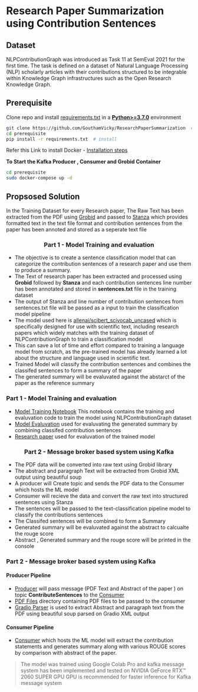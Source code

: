 # Research Paper Summarization using Contribution Sentences

## Dataset

NLPContributionGraph was introduced as Task 11 at SemEval 2021 for the first time. The task is defined on a dataset of Natural Language Processing (NLP) scholarly articles with their contributions structured to be integrable within Knowledge Graph infrastructures such as the Open Research Knowledge Graph. 

## Prerequisite

Clone repo and install [requirements.txt]([https://github.com/GouthamVicky/ResearchPaperSummarization/blob/main/prerequisite/requirements.txt](https://github.com/GouthamVicky/ResearchPaperSummarization/blob/main/prerequisite/requirements.txt)) in a
[**Python>=3.7.0**](https://www.python.org/) environment

```bash
git clone https://github.com/GouthamVicky/ResearchPaperSummarization  # clone
cd prerequisite
pip install -r requirements.txt  # install
```
Refer this Link to install Docker - [Installation steps](https://linuxize.com/post/how-to-install-and-use-docker-compose-on-ubuntu-20-04/) 

**To Start the Kafka Producer , Consumer and Grobid Container**

```bash
cd prerequisite
sudo docker-compose up -d
```
## Propsosed Solution

In the Training Dataset for every Research paper, The Raw Text has been extracted from the PDF using [Grobid](https://github.com/kermitt2/grobid) and passed to [Stanza](https://github.com/stanfordnlp/stanza) which provides formatted text in the text file format and contribution sentences from the paper has been annoted and stored as a seperate text file


### <div align="center">Part 1 - Model Training and evaluation</div>

  - The objective is to create a sentence classification model that can categorize the contribution sentences of a research paper and use them to produce a summary.
  - The Text of research paper has been extracted and processed using **Grobid** followed by **Stanza** and each contribution sentences line number has been annotated and stored in **sentences.txt** file in the training dataset
  - The output of Stanza and line number of contribution sentences from sentences.txt file will be passed as a input to train the classification model pipeline
  - The model used here is [allenai/scibert_scivocab_uncased](https://huggingface.co/allenai/scibert_scivocab_uncased) which is specifically designed for use with scientific text, including research papers which widely matches with the training dataset of NLPContributionGraph to train a classification model
  - This can save a lot of time and effort compared to training a language model from scratch, as the pre-trained model has already learned a lot about the structure and language used in scientific text.
  - Trained Model will classify the contribution sentences and combines the classifed sentences to form a summary of the paper
  - The generated summary will be evaluvated against the abstarct of the paper as the reference summary


### **Part 1 - Model Training and evaluation**
  - [Model Training Notebook](https://github.com/GouthamVicky/ResearchPaperSummarization/blob/main/Notebooks/ContribSentenceTraining.ipynb) This notebook contains the training and evaluvation code to train the model using NLPContributionGraph dataset
  - [Model Evaluvation](https://github.com/GouthamVicky/ResearchPaperSummarization/blob/main/Notebooks/ContribSenEvaluvation.ipynb) used for evaluvating the generated summary by combining classifed contribution sentences
  - [Research paper](https://aclanthology.org/P19-1106/) used for evaluvation of the trained model




### <div align="center">Part 2 - Message broker based system using Kafka</div>
  - The PDF data will be converted into raw text using Grobid library
  - The abstract and paragraph Text will be extracted from Grobid XML output using beautiful soup
  - A producer will Create topic and sends the PDF data to the Consumer which hosts the ML model 
  - Consumer will recieve the data and convert the raw text into structured sentences using Stanza
  - The sentences will be passed to the text-classification pipeline model to classify the contributions sentences
  - The Classifed sentences will be combined to form a Summary
  - Generated summary will be evaluvated against the abstract to calcualte the rouge score
  - Abstract , Generated summary and the rouge score will be printed in the console

### **Part 2 - Message broker based system using Kafka**
#### Producer Pipeline
  - [Producer](https://github.com/GouthamVicky/ResearchPaperSummarization/blob/main/MessageBrokerSystem/producer/producerkafka.py) will pass message (PDF Text and Abstract of the paper ) on topic **ContributeSentences** to the [Consumer](https://github.com/GouthamVicky/ResearchPaperSummarization/blob/main/MessageBrokerSystem/consumer/consumerkafka.py)
  - [PDF Files](https://github.com/GouthamVicky/ResearchPaperSummarization/tree/main/MessageBrokerSystem/producer/pdfFiles) directory containing PDF files to be passed to the consumer
  - [Gradio Parser](https://github.com/GouthamVicky/ResearchPaperSummarization/blob/main/MessageBrokerSystem/producer/grobidparser.py) is used to extract Abstract and paragraph text from the PDF using beautiful soup parsed on Gradio XML output

#### Consumer Pipeline
  - [Consumer](https://github.com/GouthamVicky/ResearchPaperSummarization/blob/main/MessageBrokerSystem/consumer/consumerkafka.py) which hosts the ML model will extract the contribution statements and generates summary along with various ROUGE scores by comparison with abstract of the paper.


> The model was trained using Google Colab Pro and kafka message system has been implemented and tested on NVIDIA GeForce RTX™ 2060 SUPER GPU
> GPU is recommended for faster inference for Kafka message system

